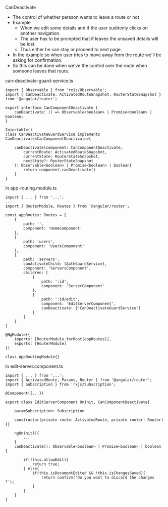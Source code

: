 CanDeactivate

-   The control of whether persson wants to leave a route or not
-   Example 
    -   When we edit some details and if the user suddenly clicks on another navigation. 
    -   The user has to be prompted that if leaves the unsaved details will be lost.
    -   Thus either he can stay or proceed to next page.
-   In the example so when user tries to move away from the route we'll be asking for confirmation.
-   So this can be done when we've the control over the route when someone leaves that route.

can-deactivate-guard-service.ts

```
import { Observable } from 'rxjs/Observable';
import { CanDeactivate, ActivatedRouteSnapshot, RouterStateSnapshot } from '@angular/router';

export interface CanComponentDeactivate {
    canDeactivate: () => Observable<boolean> | Promise<boolean> | boolean;
}

Injectable()
class CanDeactivateGuardService implements CanDeactivate<CanComponentDeactivate>{
    
    canDeactivate(component: CanComponentDeactivate,
        currentRoute: ActivatedRouteSnapshot,
        currentState: RouterStateSnapshot,
        nextState?: RouterStateSnapshot
    ): Observable<boolean> | Promise<boolean> | boolean{
        return component.canDeactivate()
    }
}
```

In app-routing.module.ts

```
import { ... } from '...';
...
import { RouterModule, Routes } from '@angular/router';

const appRoutes: Routes = [
    {
        path: '',
        component: 'HomeComponent'
    },
    {
        path: 'users',
        component: 'UsersComponent'
    },
    {
        path: 'servers',
        canActivateChild: [AuthGuardService],
        component: 'ServersComponent',
        children: [
            {
                path: ':id',
                component: 'ServerComponent'
            },
            {
                path: ':id/edit',
                component: 'EditServerComponent',
                canDeactivate: ['CanDeactivateGuardService']
            }
        ]
    }
]

@NgModule({
    imports: [RouterModule.forRoot(appRoutes)],
    exports: [RouterModule]
})

class AppRoutingModule{}
```

In edit-server.component.ts

```
import { ... } from '...';
import { ActivatedRoute, Params, Router } from '@angular/router';
import { Subscription } from 'rxjs/Subscription';

@Component({...})

export class EditServerComponent OnInit, CanComponentDeactivate{

    paramSubscription: Subscription

    constructor(private route: ActivatedRoute, private router: Router){}

    ngOninit(){
        ...
    }
    canDeactivate(): Observable<boolean> | Promise<boolean> | boolean {

        if(!this.allowEdit){
            return true;
        } else{
            if(this.isDocumentEdited && !this.isChangesSaved){
                return confirm('Do you want to discard the changes ?');
            }
        }
    }
}
```